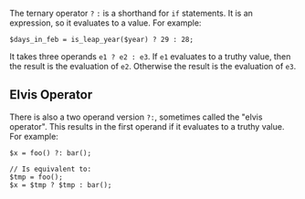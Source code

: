 The ternary operator `?` `:` is a shorthand for `if` statements. It is
an expression, so it evaluates to a value. For example:

```Hack no-extract
$days_in_feb = is_leap_year($year) ? 29 : 28;
```

It takes three operands `e1 ? e2 : e3`. If `e1` evaluates to a truthy
value, then the result is the evaluation of `e2`. Otherwise the result
is the evaluation of `e3`.

## Elvis Operator

There is also a two operand version `?:`, sometimes called the "elvis
operator". This results in the first operand if it evaluates to a truthy
value. For example:

``` Hack no-extract
$x = foo() ?: bar();

// Is equivalent to:
$tmp = foo();
$x = $tmp ? $tmp : bar();
```
